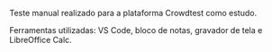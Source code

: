 Teste manual realizado para a plataforma Crowdtest como estudo.

Ferramentas utilizadas: VS Code, bloco de notas, gravador de tela
e LibreOffice Calc.
